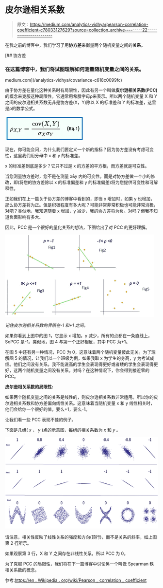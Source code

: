 # 皮尔逊相关系数

> 原文：<https://medium.com/analytics-vidhya/pearson-correlation-coefficient-c78033127629?source=collection_archive---------22----------------------->

在我之前的博客中，我们学习了用**协方差**来衡量两个随机变量之间的**关系**。

 [## 协方差

### 在这篇博客中，我们将试图理解如何测量随机变量之间的关系。

medium.com](/analytics-vidhya/covariance-c618c0099fc) 

由于协方差在量化这种关系时有局限性，因此有另一个叫做**皮尔逊相关系数(PCC)** 的概念来克服这种局限性。它通常用希腊字母ρ来表示。所以两个随机变量 X 和 Y 之间的皮尔逊相关系数无非是协方差(X，Y)除以 X 的标准差和 Y 的标准差，这里是ρ的数学公式。

![](img/85e1b195fb4c6bd461aaa39f6537c7ff.png)

现在，你可能会问，为什么我们要定义一个新的指标？因为协方差没有考虑可变性，这里我们用分母中 x 和 y 的标准差。

x 的标准差到底是多少？它只不过是 x 的方差的平方根，而方差就是可变性。

当您测量协方差时，您不是在测量 x&y 内的可变性。而是对协方差做一个小的修改，即(将您的协方差除以 x 的标准偏差和 y 的标准偏差)将为您提供可变性和可解释性。

正如我们在上一篇关于协方差的博客中看到的，即当 x 增加时，如果 y 也增加，那么协方差将为正。但是积极程度有多大呢？可能非常非常积极也可能非常消极，对吧？类似地，我知道随着 x 增加，y 减少，我的协方差将为负。对吗？但我不知道负面影响有多大..

因此，PCC 是一个很好的量化关系的想法，下图给出了对 PCC 的更好理解。

![](img/b696f16aaf81601cc15a51bb389122c6.png)

*记住皮尔逊相关系数的界限在-1 和+1 之间。*

如果你看到上图中的图 1，它显示 x 增加，y 减少，所有的点都在一条直线上，SoPCC 是-1。类似地，图 4 与第一个正好相反，其中 PCC 为+1。

在图 5 中还有另一种情况，PCC 为 0，这意味着两个随机变量彼此无关。为了理解图 5 的情况，让我们以一个班级为例，如果我取 x 为学生的身高，y 为考试成绩。他们之间没有关系。我不能说高的学生会表现得更好或者矮的学生会表现得更好，这两个随机变量之间没有关系，对吗？在这种情况下，你会得到接近零的 PCC。

**皮尔逊相关系数的局限性:**

如果两个随机变量之间的关系是线性的，则皮尔逊相关系数非常适用。所以你的皮尔逊相关系数和协方差偏向线性关系。这意味着当随机变量 x 和 y 线性相关时，他们会给你一个很好的值，要么+1，要么-1。

让我们看一些 PCC 表现不佳的例子。

下面是几组( *x* ， *y* )点的示意图，每组的相关系数为 *x* 和 *y* 。

![](img/da295255c402335e5280a2d383d4db85.png)

请注意，相关性反映了线性关系的强度和方向(顶行)，而不是关系的斜率，如上图第 2 行所示。

如果观察第 3 行，X 和 Y 之间存在非线性关系，所以 PCC 为 0。

为了克服 PCC 的局限性，我们将在下一篇博客中讨论另一个叫做 Spearman 秩相关系数的概念。

参考:[https://en . Wikipedia . org/wiki/Pearson _ correlation _ coefficient](https://en.wikipedia.org/wiki/Pearson_correlation_coefficient)
